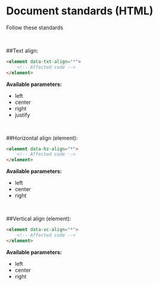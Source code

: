# Document standards (HTML)

Follow these standards 

<br>

##Text align:
```html
<element data-txt-align="*">
    <!-- Affected code -->
</element>
```
**Available parameters:**
* left
* center
* right
* justify

<br>

##Horizontal align (element):
```html
<element data-hz-align="*">
    <!-- Affected code -->
</element>
```
**Available parameters:**
* left
* center
* right

<br>

##Vertical align (element):
```html
<element data-vc-align="*">
    <!-- Affected code -->
</element>
```
**Available parameters:**
* left
* center
* right